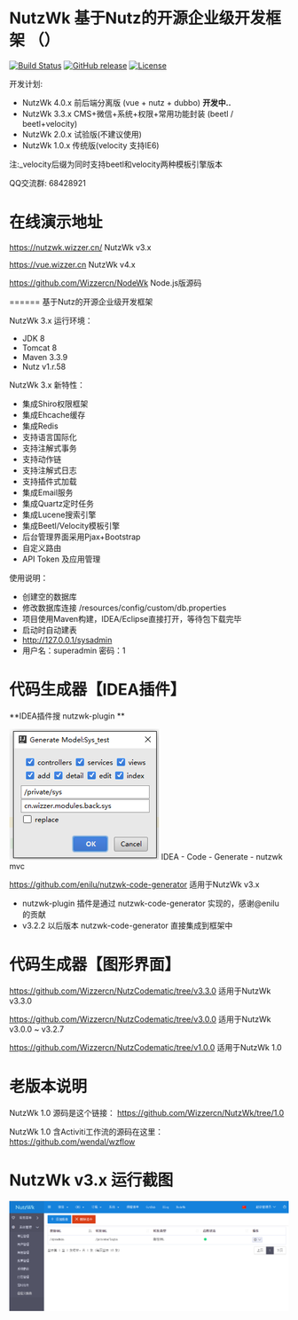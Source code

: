 NutzWk 基于Nutz的开源企业级开发框架 （）
======

[![Build Status](https://travis-ci.org/Wizzercn/NutzWk.png?branch=bootstrap)](https://travis-ci.org/Wizzercn/NutzWk)
[![GitHub release](https://img.shields.io/github/release/Wizzercn/NutzWk.svg)](https://github.com/Wizzercn/NutzWk/releases)
[![License](https://img.shields.io/badge/license-Apache%202-4EB1BA.svg)](https://www.apache.org/licenses/LICENSE-2.0.html)

开发计划:

* NutzWk 4.0.x   前后端分离版 (vue + nutz + dubbo) **开发中..**
* NutzWk 3.3.x   CMS+微信+系统+权限+常用功能封装 (beetl / beetl+velocity)
* NutzWk 2.0.x   试验版(不建议使用)
* NutzWk 1.0.x   传统版(velocity 支持IE6)

注:_velocity后缀为同时支持beetl和velocity两种模板引擎版本  

QQ交流群: 68428921

在线演示地址
======
https://nutzwk.wizzer.cn/                 NutzWk v3.x

https://vue.wizzer.cn                     NutzWk v4.x

https://github.com/Wizzercn/NodeWk       Node.js版源码

======
基于Nutz的开源企业级开发框架

NutzWk 3.x 运行环境：
*   JDK 8
*   Tomcat 8
*   Maven 3.3.9
*   Nutz v1.r.58

NutzWk 3.x 新特性：
*   集成Shiro权限框架
*   集成Ehcache缓存
*   集成Redis
*   支持语言国际化
*   支持注解式事务
*   支持动作链
*   支持注解式日志
*   支持插件式加载
*   集成Email服务
*   集成Quartz定时任务
*   集成Lucene搜索引擎
*   集成Beetl/Velocity模板引擎
*   后台管理界面采用Pjax+Bootstrap
*   自定义路由
*   API Token 及应用管理


使用说明：
*   创建空的数据库
*   修改数据库连接 /resources/config/custom/db.properties
*   项目使用Maven构建，IDEA/Eclipse直接打开，等待包下载完毕
*   启动时自动建表
*   http://127.0.0.1/sysadmin
*   用户名：superadmin  密码：1


代码生成器【IDEA插件】
======

**IDEA插件搜 nutzwk-plugin **

![IDEA插件截图](nutzwk_plugin.png)
IDEA - Code - Generate - nutzwk mvc

https://github.com/enilu/nutzwk-code-generator              适用于NutzWk v3.x

*  nutzwk-plugin 插件是通过 nutzwk-code-generator 实现的，感谢@enilu 的贡献
*  v3.2.2 以后版本 nutzwk-code-generator 直接集成到框架中

代码生成器【图形界面】
======

https://github.com/Wizzercn/NutzCodematic/tree/v3.3.0       适用于NutzWk v3.3.0

https://github.com/Wizzercn/NutzCodematic/tree/v3.0.0       适用于NutzWk v3.0.0 ~ v3.2.7

https://github.com/Wizzercn/NutzCodematic/tree/v1.0.0       适用于NutzWk 1.0

老版本说明
======

NutzWk 1.0 源码是这个链接： https://github.com/Wizzercn/NutzWk/tree/1.0

NutzWk 1.0 含Activiti工作流的源码在这里： https://github.com/wendal/wzflow

NutzWk v3.x 运行截图
======
![主界面截图](nutzwk_home.png)
